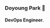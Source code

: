 ### Doyoung Park 🚀
#### DevOps Engineer.

<!--
**Doyoung-Park/Doyoung-Park** is a ✨ _special_ ✨ repository because its `README.md` (this file) appears on your GitHub profile.

Here are some ideas to get you started:

- 🔭 I’m currently working on ...
- 🌱 I’m currently learning ...
- 👯 I’m looking to collaborate on ...
- 🤔 I’m looking for help with ...
- 💬 Ask me about ...
- 📫 How to reach me: ...
- 😄 Pronouns: ...
- ⚡ Fun fact: ...
-->

<!--
![Doyoung-Park's GitHub stats](https://github-readme-stats.vercel.app/api?username=Doyoung-Park&show_icons=true&theme=radical)
![Top Langs](https://github-readme-stats.vercel.app/api/top-langs/?username=Doyoung-Park&layout=compact&theme=tokyonight) 
-->
